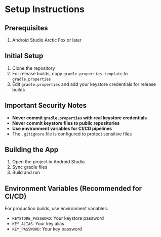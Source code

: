 # Setup Instructions

## Prerequisites

1. Android Studio Arctic Fox or later

## Initial Setup

1. Clone the repository
2. For release builds, copy `gradle.properties.template` to `gradle.properties`
3. Edit `gradle.properties` and add your keystore credentials for release builds

## Important Security Notes

- **Never commit `gradle.properties` with real keystore credentials**
- **Never commit keystore files to public repositories**
- **Use environment variables for CI/CD pipelines**
- The `.gitignore` file is configured to protect sensitive files

## Building the App

1. Open the project in Android Studio
2. Sync gradle files
3. Build and run

## Environment Variables (Recommended for CI/CD)

For production builds, use environment variables:

- `KEYSTORE_PASSWORD`: Your keystore password
- `KEY_ALIAS`: Your key alias
- `KEY_PASSWORD`: Your key password
